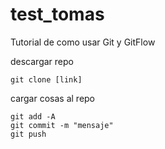 # test_tomas

Tutorial de como usar Git y GitFlow

descargar repo

```console
git clone [link]
```

cargar cosas al repo

```console
git add -A
git commit -m "mensaje"
git push
```
